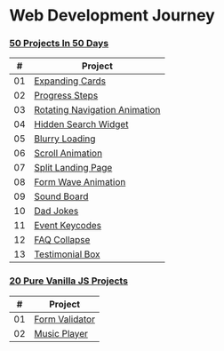 # Web Development Journey

### [50 Projects In 50 Days](https://www.udemy.com/course/50-projects-50-days/)

|  #  | Project                                                                                                                                                                                          |
| :-: | ----------------------------------------------------------------------------------------------------------------------  |
| 01  | [Expanding Cards](https://github.com/ksbisht941/web-dev-journey/tree/main/expanding-cards)                              |
| 02  | [Progress Steps](https://github.com/ksbisht941/web-dev-journey/tree/main/progress-steps)                                |
| 03  | [Rotating Navigation Animation](https://github.com/ksbisht941/web-dev-journey/tree/main/rotating-navigation)            |
| 04  | [Hidden Search Widget](https://github.com/ksbisht941/web-dev-journey/tree/main/hidden-search-widget)                    |
| 05  | [Blurry Loading](https://github.com/ksbisht941/web-dev-journey/tree/main/blurry-loading)                                |
| 06  | [Scroll Animation](https://github.com/ksbisht941/web-dev-journey/tree/main/scroll-animation)                            |
| 07  | [Split Landing Page](https://github.com/ksbisht941/web-dev-journey/tree/main/split-landing-page)                        |
| 08  | [Form Wave Animation](https://github.com/ksbisht941/web-dev-journey/tree/main/form-wave-animation)                      |
| 09  | [Sound Board](https://github.com/ksbisht941/web-dev-journey/tree/main/sound-board)                                      |
| 10  | [Dad Jokes](https://github.com/ksbisht941/web-dev-journey/tree/main/dad-jokes)                                          |
| 11  | [Event Keycodes](https://github.com/ksbisht941/web-dev-journey/tree/main/event-keycodes)                                |
| 12  | [FAQ Collapse](https://github.com/ksbisht941/web-dev-journey/tree/main/faq-collapse)                                    |
| 13  | [Testimonial Box](https://github.com/ksbisht941/web-dev-journey/tree/main/testimonial-box)                              |

### [20 Pure Vanilla JS Projects](https://www.udemy.com/course/web-projects-with-vanilla-javascript/)

|  #  | Project                                                                                                                                                                                          |
| :-: | ----------------------------------------------------------------------------------------------------------------------  |
| 01  | [Form Validator](https://github.com/ksbisht941/web-dev-journey/tree/main/form-validator)                                |
| 02  | [Music Player](https://github.com/ksbisht941/web-dev-journey/tree/main/music-player)                                    |